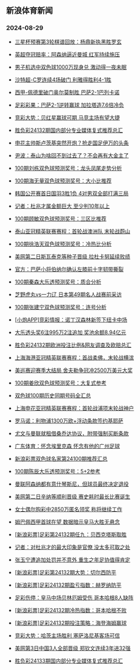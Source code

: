 ## 新浪体育新闻 
### 2024-08-29

+ [三星杯预赛第3轮棋谱回放：杨鼎新执黑胜罗玄](https://sports.sina.com.cn/go/2024-08-28/doc-incmczxs2035873.shtml)

+ [英超夺冠赔率：阿森纳逼近曼城 红军持续施压](https://sports.sina.com.cn/l/2024-08-28/doc-incmczxw0520400.shtml)

+ [男子机选中双色球1000万现身兑 激动得一夜未眠](https://sports.sina.com.cn/l/2024-08-28/doc-incmczxs2008269.shtml)

+ [沙特超-C罗连续4场破门 利雅得胜利4-1胜](https://sports.sina.com.cn/global/others/2024-08-28/doc-incmczxs2031399.shtml)

+ [西甲-佩德里破门奥尔莫制胜 巴萨2-1巴列卡诺](https://sports.sina.com.cn/g/laliga/2024-08-28/doc-incmczxu3774944.shtml)

+ [足彩彩果：巴萨2-1逆转赢球 加拉塔造7.6倍冷负](https://sports.sina.com.cn/l/2024-08-28/doc-incmczxw0533887.shtml)

+ [竞彩大势：贝红星赢球可期 马竞主场有望大捷](https://sports.sina.com.cn/l/2024-08-28/doc-incmczxw0535549.shtml)

+ [胜负彩24132期国内部分专业媒体复式推荐总汇](https://sports.sina.com.cn/l/2024-08-28/doc-incmehfs3703919.shtml)

+ [申花主帅斯卢茨基突然开炮？抢走国足伊万的头条](https://sports.sina.com.cn/china/2024-08-28/doc-incmehfn5210686.shtml)

+ [尹波：泰山为啥回不到过去了？不会再有大金主了](https://sports.sina.com.cn/china/2024-08-28/doc-incmczxs2024626.shtml)

+ [100期刘栋双色球预测奖号：龙头凤尾走势分析](https://sports.sina.com.cn/l/2024-08-28/doc-incmesvk1811406.shtml)

+ [100期海无量双色球预测奖号：大小比推荐](https://sports.sina.com.cn/l/2024-08-28/doc-incmesvh5044331.shtml)

+ [韩国公开赛首日国羽3胜1负 4对男双全部打满三局](https://sports.sina.com.cn/others/badmin/2024-08-28/doc-incmayne2486007.shtml)

+ [记者：杜兆才属金额巨大 至少判10年以上](https://sports.sina.com.cn/china/j/2024-08-28/doc-incmfcme1703098.shtml)

+ [100期顾敏双色球预测奖号：三区比推荐](https://sports.sina.com.cn/l/2024-08-28/doc-incmesvq0361578.shtml)

+ [泰山亚冠精英联赛赛程：首轮战澳洲队 末轮战蔚山](https://sports.sina.com.cn/china/afccl/2024-08-28/doc-incmfcmh3512410.shtml)

+ [100期徐浩天双色球预测奖号：冷热比分析](https://sports.sina.com.cn/l/2024-08-28/doc-incmesvq0359171.shtml)

+ [美网第二日斯瓦泰克等种子晋级 拉杜卡努延续败绩](https://sports.sina.com.cn/tennis/wta/2024-08-28/doc-incmenps0427908.shtml)

+ [官方：巴萨小将伯纳尔确认左膝前十字韧带撕裂](https://sports.sina.com.cn/g/laliga/2024-08-28/doc-incmfcma4944222.shtml)

+ [100期秦森大乐透预测奖号：质合分析](https://sports.sina.com.cn/l/2024-08-28/doc-incmehfq1981336.shtml)

+ [芝野虎丸vs一力辽 日本第49期名人战赛前采访](https://sports.sina.com.cn/go/2024-08-28/doc-incmczxu3778984.shtml)

+ [100期张建宁双色球预测奖号：连号分析](https://sports.sina.com.cn/l/2024-08-28/doc-incmesvh5037361.shtml)

+ [[小炮APP]竞彩情报：诺丁汉森林新签下纽卡中场](https://sports.sina.com.cn/l/2024-08-28/doc-incmczxq5290948.shtml)

+ [大乐透头奖6注995万2注追加 奖池余额8.94亿元](https://sports.sina.com.cn/l/2024-08-28/doc-incmfita1625167.shtml)

+ [胜负彩24132期欧洲投注比例&网友调查及欧赔总汇](https://sports.sina.com.cn/l/2024-08-28/doc-incmczxw0535818.shtml)

+ [上海海港亚冠精英联赛赛程：首战柔佛，末轮战横滨](https://sports.sina.com.cn/china/afccl/2024-08-28/doc-incmfcme1700185.shtml)

+ [美巡赛迎赛季大结局 舍夫勒争冠冲2500万美元大奖](https://sports.sina.com.cn/golf/pgatour/2024-08-28/doc-incmehfn5211124.shtml)

+ [100期姜欣双色球预测奖号：大复式参考](https://sports.sina.com.cn/l/2024-08-28/doc-incmesvn3592588.shtml)

+ [双色球100期历史同期号码全汇总](https://sports.sina.com.cn/l/2024-08-28/doc-incmehfs3759594.shtml)

+ [上海申花亚冠精英联赛赛程：首轮战浦项末轮战神户](https://sports.sina.com.cn/china/afccl/2024-08-28/doc-incmfcmk0276512.shtml)

+ [罗马诺：利物浦1300万欧+浮动条款签约基耶萨](https://sports.sina.com.cn/g/pl/2024-08-28/doc-incmfcma4940746.shtml)

+ [尤文与曼联就租借桑乔达协议，附带强制买断条款](https://sports.sina.com.cn/g/2024-08-29/doc-incmfpyw4754765.shtml)

+ [广东体育：怀念埃里克森 怀念有他的广州足球](https://sports.sina.com.cn/china/2024-08-28/doc-incmehfu0507278.shtml)

+ [新浪彩票双色球名家第24100期推荐汇总](https://sports.sina.com.cn/l/2024-08-28/doc-incmehfq1995808.shtml)

+ [100期陈辰大乐透预测奖号：5+2参考](https://sports.sina.com.cn/l/2024-08-28/doc-incmehfq1977511.shtml)

+ [曼联阿森纳都有意什琴斯尼，但球员最终决定退役](https://sports.sina.com.cn/g/2024-08-29/doc-incmfpza3358831.shtml)

+ [美网第二日辛纳等顺利晋级 赛史耗时最长比赛诞生](https://sports.sina.com.cn/tennis/atp/2024-08-28/doc-incmenpk5127196.shtml)

+ [女士偶尔购彩中2850万匿名领奖 称将继续工作](https://sports.sina.com.cn/l/2024-08-29/doc-incmhewq4484791.shtml)

+ [姆巴佩西甲首球在望 数据暗示皇马大胜无悬念](https://sports.sina.com.cn/l/2024-08-29/doc-incmexck3558619.shtml)

+ [[新浪彩票]足彩第24132期任九：贝西克塔斯取胜](https://sports.sina.com.cn/l/2024-08-29/doc-incmhewv9883881.shtml)

+ [记者：对杜兆才的最大印象是官僚 没太多可取之处](https://sports.sina.com.cn/china/j/2024-08-28/doc-incmfcmk0279662.shtml)

+ [张玉宁遭追加处罚并不意外 重生之年足协值得肯定](https://sports.sina.com.cn/china/2024-08-28/doc-incmexck3569800.shtml)

+ [[新浪彩票]足彩第24132期大势：切尔西防平](https://sports.sina.com.cn/l/2024-08-29/doc-incmhewv9883536.shtml)

+ [[新浪彩票]足彩24132期盈亏指数：赫罗纳防平](https://sports.sina.com.cn/l/2024-08-29/doc-incmhewq4483259.shtml)

+ [足彩伤停：皇马中场贝林厄姆受伤 哥本哈根8人缺阵](https://sports.sina.com.cn/l/2024-08-28/doc-incmesvn3589719.shtml)

+ [[新浪彩票]足彩24132期冷热指数：哥本哈根不败](https://sports.sina.com.cn/l/2024-08-29/doc-incmhewu3117950.shtml)

+ [[新浪彩票]足彩24132期投注策略：海登海姆赢球](https://sports.sina.com.cn/l/2024-08-29/doc-incmhewq4482843.shtml)

+ [竞彩大势：哈茨主场胜利 塞萨洛尼基客场可信](https://sports.sina.com.cn/l/2024-08-29/doc-incmhewq4479910.shtml)

+ [美网第3日中国3人全部晋级 郑钦文连续3年进32强](https://sports.sina.com.cn/tennis/china/2024-08-29/doc-incmhrnk4352862.shtml)

+ [胜负彩24133期国内部分专业媒体复式推荐总汇](https://sports.sina.com.cn/l/2024-08-29/doc-incmhmeq1212364.shtml)

